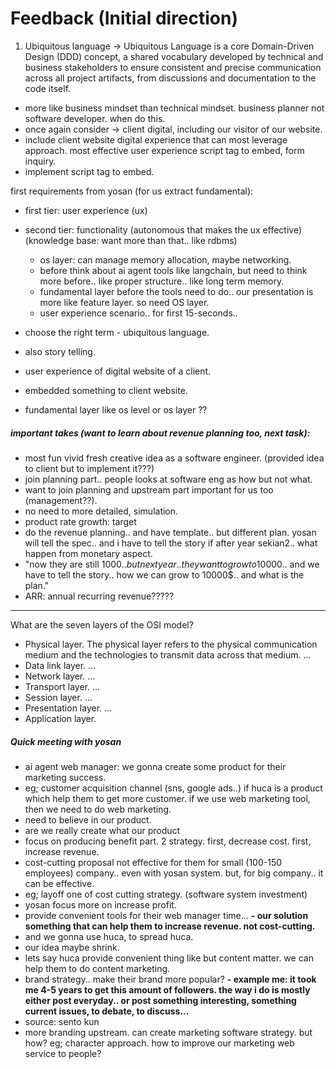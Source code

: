 # Feedback (Initial direction)

1. Ubiquitous language -> Ubiquitous Language is a core Domain-Driven Design (DDD) concept, a shared vocabulary developed by technical and business stakeholders to ensure consistent and precise communication across all project artifacts, from discussions and documentation to the code itself.

- more like business mindset than technical mindset. business planner not software developer. when do this.
- once again consider -> client digital, including our visitor of our website.
- include client website digital experience that can most leverage approach. most effective user experience script tag to embed, form inquiry.
- implement script tag to embed.

first requirements from yosan (for us extract fundamental):
- first tier: user experience (ux)
- second tier: functionality (autonomous that makes the ux effective) (knowledge base: want more than that.. like rdbms)
    - os layer: can manage memory allocation, maybe networking.
    - before think about ai agent tools like langchain, but need to think more before.. like proper structure.. like long term memory.
    - fundamental layer before the tools need to do.. our presentation is more like feature layer. so need OS layer.
    - user experience scenario.. for first 15-seconds..

- choose the right term - ubiquitous language.
- also story telling.
- user experience of digital website of a client.
- embedded something to client website.
- fundamental layer like os level or os layer ??

##### important takes (want to learn about revenue planning too, next task):

- most fun vivid fresh creative idea as a software engineer. (provided idea to client but to implement it???)
- join planning part.. people looks at software eng as how but not what.
- want to join planning and upstream part important for us too (management??).
- no need to more detailed, simulation.
- product rate growth: target
- do the revenue planning.. and have template.. but different plan. yosan will tell the spec.. and i have to tell the story if after year sekian2.. what happen from monetary aspect.
- "now they are still 1000$.. but next year.. they want to grow to 10000$.. and we have to tell the story.. how we can grow to 10000$.. and what is the plan."
- ARR: annual recurring revenue?????

----

What are the seven layers of the OSI model?
- Physical layer. The physical layer refers to the physical communication medium and the technologies to transmit data across that medium. ...
- Data link layer. ...
- Network layer. ...
- Transport layer. ...
- Session layer. ...
- Presentation layer. ...
- Application layer.

##### Quick meeting with yosan

- ai agent web manager: we gonna create some product for their marketing success.
- eg; customer acquisition channel (sns, google ads..) if huca is a product which help them to get more customer. if we use web marketing tool, then we need to do web marketing.
- need to believe in our product.
- are we really create what our product 
- focus on producing benefit part. 2 strategy. first, decrease cost. first, increase revenue.
- cost-cutting proposal not effective for them for small (100-150 employees) company.. even with yosan system. but, for big company.. it can be effective.
- eg; layoff one of cost cutting strategy. (software system investment)
- yosan focus more on increase profit.
- provide convenient tools for their web manager time...
**- our solution something that can help them to increase revenue. not cost-cutting.**
- and we gonna use huca, to spread huca.
- our idea maybe shrink.
- lets say huca provide convenient thing like but content matter. we can help them to do content marketing. 
- brand strategy.. make their brand more popular? 
**- example me: it took me 4-5 years to get this amount of followers. the way i do is mostly either post everyday.. or post something interesting, something current issues, to debate, to discuss...**
- source: sento kun
- more branding upstream. can create marketing software strategy. but how? eg; character approach. how to improve our marketing web service to people?